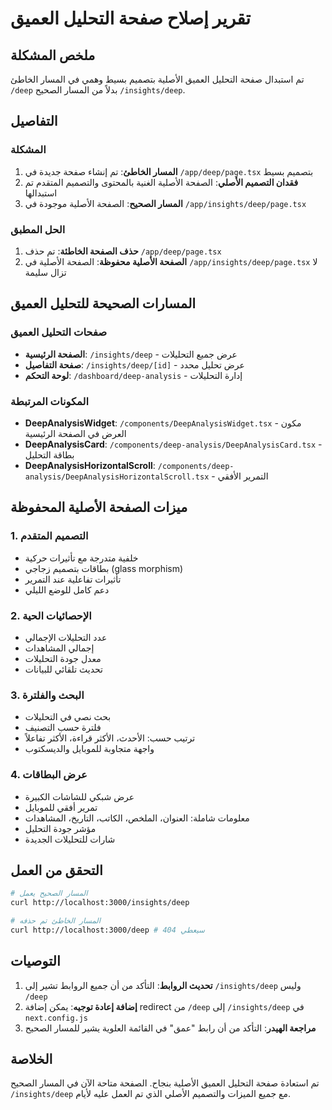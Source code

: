 # تقرير إصلاح صفحة التحليل العميق

## ملخص المشكلة
تم استبدال صفحة التحليل العميق الأصلية بتصميم بسيط وهمي في المسار الخاطئ `/deep` بدلاً من المسار الصحيح `/insights/deep`.

## التفاصيل

### المشكلة
1. **المسار الخاطئ**: تم إنشاء صفحة جديدة في `/app/deep/page.tsx` بتصميم بسيط
2. **فقدان التصميم الأصلي**: الصفحة الأصلية الغنية بالمحتوى والتصميم المتقدم تم استبدالها
3. **المسار الصحيح**: الصفحة الأصلية موجودة في `/app/insights/deep/page.tsx`

### الحل المطبق
1. **حذف الصفحة الخاطئة**: تم حذف `/app/deep/page.tsx`
2. **الصفحة الأصلية محفوظة**: الصفحة الأصلية في `/app/insights/deep/page.tsx` لا تزال سليمة

## المسارات الصحيحة للتحليل العميق

### صفحات التحليل العميق
- **الصفحة الرئيسية**: `/insights/deep` - عرض جميع التحليلات
- **صفحة التفاصيل**: `/insights/deep/[id]` - عرض تحليل محدد
- **لوحة التحكم**: `/dashboard/deep-analysis` - إدارة التحليلات

### المكونات المرتبطة
- **DeepAnalysisWidget**: `/components/DeepAnalysisWidget.tsx` - مكون العرض في الصفحة الرئيسية
- **DeepAnalysisCard**: `/components/deep-analysis/DeepAnalysisCard.tsx` - بطاقة التحليل
- **DeepAnalysisHorizontalScroll**: `/components/deep-analysis/DeepAnalysisHorizontalScroll.tsx` - التمرير الأفقي

## ميزات الصفحة الأصلية المحفوظة

### 1. التصميم المتقدم
- خلفية متدرجة مع تأثيرات حركية
- بطاقات بتصميم زجاجي (glass morphism)
- تأثيرات تفاعلية عند التمرير
- دعم كامل للوضع الليلي

### 2. الإحصائيات الحية
- عدد التحليلات الإجمالي
- إجمالي المشاهدات
- معدل جودة التحليلات
- تحديث تلقائي للبيانات

### 3. البحث والفلترة
- بحث نصي في التحليلات
- فلترة حسب التصنيف
- ترتيب حسب: الأحدث، الأكثر قراءة، الأكثر تفاعلاً
- واجهة متجاوبة للموبايل والديسكتوب

### 4. عرض البطاقات
- عرض شبكي للشاشات الكبيرة
- تمرير أفقي للموبايل
- معلومات شاملة: العنوان، الملخص، الكاتب، التاريخ، المشاهدات
- مؤشر جودة التحليل
- شارات للتحليلات الجديدة

## التحقق من العمل

```bash
# المسار الصحيح يعمل
curl http://localhost:3000/insights/deep

# المسار الخاطئ تم حذفه
curl http://localhost:3000/deep # سيعطي 404
```

## التوصيات

1. **تحديث الروابط**: التأكد من أن جميع الروابط تشير إلى `/insights/deep` وليس `/deep`
2. **إضافة إعادة توجيه**: يمكن إضافة redirect من `/deep` إلى `/insights/deep` في `next.config.js`
3. **مراجعة الهيدر**: التأكد من أن رابط "عمق" في القائمة العلوية يشير للمسار الصحيح

## الخلاصة
تم استعادة صفحة التحليل العميق الأصلية بنجاح. الصفحة متاحة الآن في المسار الصحيح `/insights/deep` مع جميع الميزات والتصميم الأصلي الذي تم العمل عليه لأيام. 
